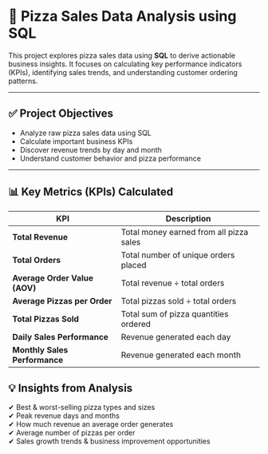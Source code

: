 # 🍕 Pizza Sales Data Analysis using SQL

This project explores pizza sales data using **SQL** to derive actionable business insights. It focuses on calculating key performance indicators (KPIs), identifying sales trends, and understanding customer ordering patterns.

---

## ✅ Project Objectives

- Analyze raw pizza sales data using SQL  
- Calculate important business KPIs  
- Discover revenue trends by day and month  
- Understand customer behavior and pizza performance  
---

## 📊 Key Metrics (KPIs) Calculated

| KPI | Description |
|-----|-------------|
| **Total Revenue** | Total money earned from all pizza sales |
| **Total Orders** | Total number of unique orders placed |
| **Average Order Value (AOV)** | Total revenue ÷ total orders |
| **Average Pizzas per Order** | Total pizzas sold ÷ total orders |
| **Total Pizzas Sold** | Total sum of pizza quantities ordered |
| **Daily Sales Performance** | Revenue generated each day |
| **Monthly Sales Performance** | Revenue generated each month |

## 💡 Insights from Analysis

✔ Best & worst-selling pizza types and sizes  
✔ Peak revenue days and months  
✔ How much revenue an average order generates  
✔ Average number of pizzas per order  
✔ Sales growth trends & business improvement opportunities  
